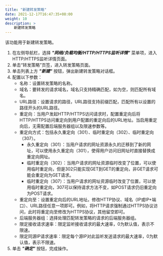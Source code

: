 ```yaml
---
title: "新建转发策略"
date: 2021-12-17T16:47:35+08:00
weight: 10
description: >
    新建转发策略
---
```


该功能用于新建转发策略。

1. 在左侧导航栏，选择 **_"网络/负载均衡/HTTP/HTTPS监听详情"_** 菜单项，进入HTTP/HTTPS监听详情页面。
2. 单击“转发策略”页签，进入转发策略页面。
2. 单击列表上方 **_"新建"_** 按钮，弹出新建转发策略对话框。
3. 配置以下参数：
    - 名称：设置转发策略的名称。
    - 域名：要转发的请求域名，域名只支持精确匹配，如为空，则匹配所有域名。
    - URL路径：设置请求的路径，URL路径支持前缀匹配，匹配所有以设置的路径开头的URL路径。
    - 重定向：当用户发起HTTP/HTTPS访问请求时，配置重定向后将HTTP/HTTPS访问重定向到用户配置的重定向后的URL地址。当启用重定向后，无需配置后端服务器组以及限速参数等。
    - 重定向方式：包括永久重定向（301）、临时重定向（302）、临时重定向（307）。
        - 永久重定向（301）：当用户请求的网址资源永久的迁移到了新的网址，可以使用永久重定向（301），使得用户访问旧网址时直接替换成重定向网址。
        - 临时重定向（302）：当用户请求的网址资源临时改变了位置，可以使用临时重定向，但是302只能实现GET到GET的重定向，非GET请求可能会重定向为GET请求。
        - 临时重定向（307）：当用户请求的网址资源临时改变了位置，可以使用临时重定向，307可以保持请求方法不变，如POST请求仍旧重定向为POST请求。
    - 重定向至：设置重定向后的URL地址。修改HTTP协议、域名（IP或IP+端口）、URL路径任意一项即可。例如，将HTTP请求强制通过HTTPS协议访问，此时将重定向至修改为HTTPS协议，其他留空即可。 
    - 后端服务器组：选择处理匹配转发策略的请求的后端服务器组。
    - 限定接收请求速率：限定监听接收请求的最大速率，0为默认值，表示不限速。
    - 限定同源IP请求速率：限定每个源IP对此监听发送请求的最大速率，0为默认值，表示不限速。 
4. 单击 **_"确定"_** 按钮，完成操作。